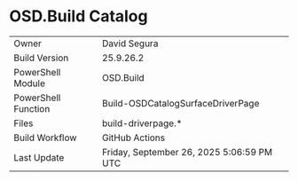 ﻿# OSD.Build Catalog

| | |
|-|-|
| Owner | David Segura |
| Build Version | 25.9.26.2 |
| PowerShell Module | OSD.Build |
| PowerShell Function | Build-OSDCatalogSurfaceDriverPage |
| Files | build-driverpage.* |
| Build Workflow | GitHub Actions |
| Last Update | Friday, September 26, 2025 5:06:59 PM UTC |
